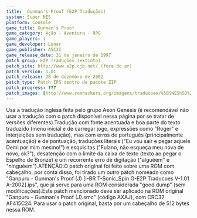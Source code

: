 ```yaml
---
title:  Gunman's Proof (E2P Traduções)
system: Super NES
platform: Console
game_title: Gunman's Proof
game_category: Ação - Aventura - RPG
game_players: 1
game_developer: Lenar
game_publisher: ASCII
game_release_date: 31 de janeiro de 1997
patch_group: E2P Traduções (extinto)
patch_site: http://www.e2p.cjb.net/ (fora do ar)
patch_version: 1.01
patch_release: 28 de dezembro de 2002
patch_type: Patch IPS dentro de pacote ZIP
patch_progress: ???
patch_images: [http://www.romhackers.org/imagens/traducoes/%5BSNES%5D%20Gunman's%20Proof%20-%20E2P%20Traducoes%20-%201.png,http://www.romhackers.org/imagens/traducoes/%5BSNES%5D%20Gunman's%20Proof%20-%20E2P%20Traducoes%20-%202.png,http://www.romhackers.org/imagens/traducoes/%5BSNES%5D%20Gunman's%20Proof%20-%20E2P%20Traducoes%20-%203.png]
---
```

Usa a tradução inglesa feita pelo grupo Aeon Genesis (é recomendável não usar a tradução com o patch disponível nessa página por se tratar de versões diferentes).Tradução com fonte acentuada e boa parte do texto traduzido (menu inicial e de carregar jogo, expressões como "Roger" e interjeições sem tradução), mas com erros de português (principalmente acentuação) e de pontuação, traduções literais ("Eu vou sair e pegar aquele Demi por mim mesmo!") e esquisitas ("Fulano, não esqueça meu nova de novo, ok?"), desatenção com o limite da caixa de texto (texto ao pegar o Espelho de Bronze) e um recorrente erro de digitação ("alguéem" e "ninguéem").ATENÇÃO:O patch original foi feito sobre uma ROM com cabeçalho, por conta disso, foi tirado um outro patch nomeado como "Ganpuru - Gunman's Proof (J) [I-BR T-Sonic_Spin G-E2P Traducoes V-1.01 A-2002].ips", que já serve para uma ROM considerada "good dump" (sem modificações).Este patch mencionado deve ser aplicado na ROM original "Ganpuru - Gunman's Proof (J).smc" (código AXAJ), com CRC32 AF415C24. Para usar o patch original, basta por um cabeçalho de 512 bytes nessa ROM.